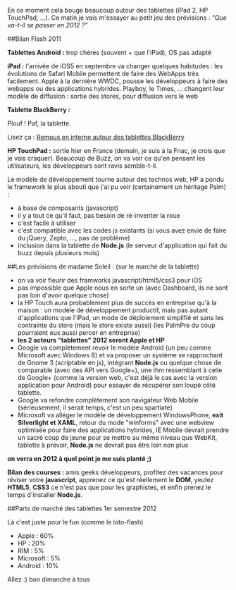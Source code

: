 
En ce moment cela bouge beaucoup autour des tablettes (iPad 2, HP TouchPad, ...). Ce matin je vais m'essayer au petit jeu des prévisions : *"Que va-t-il se passer en 2012 ?"*

##Bilan Flash 2011

**Tablettes Android :** trop chères (souvent + que l'iPad), OS pas adapté

**iPad :**
l'arrivée de iOS5 en septembre va changer quelques habitudes : les évolutions de Safari Mobile permettent de faire des WebApps très facilement. Apple à la dernière WWDC, pousse les développeurs à faire des webapps ou des applications hybrides. Playboy, le Times, ... changent leur modèle de diffusion : sortie des stores, pour diffusion vers le web

**Tablette BlackBerry :** 

Plouf ! Paf, la tablette. 

Lisez ça : [Remous en interne autour des tablettes BlackBerry](http://www.lefigaro.fr/hightech/2011/07/01/01007-20110701ARTFIG00586-remous-en-interne-autour-des-rates-des-blackberry.php)


**HP TouchPad :** sortie hier en France (demain, je suis à la Fnac, je crois que je vais craquer).
Beaucoup de Buzz, on va voir ce qu'en pensent les utilisateurs, les développeurs sont ravis semble-t-il.

Le modèle de développement tourne autour des technos web, HP a pondu le framework le plus abouti que j'ai pu voir (certainement un héritage Palm) :

- à base de composants (javascript)
- il y a tout ce qu'il faut, pas besoin de ré-inventer la roue
- c'est facile à utiliser
- c'est compatible avec les codes js existants (si vous avez envie de faire du jQuery, Zepto, ..., pas de problème)
- inclusion dans la tablette de **Node.js** (le serveur d'application qui fait du buzz depuis plusieurs mois)

##Les prévisions de madame Soleil : (sur le marché de la tablette)

- on va voir fleurir des framworks javascript/html5/css3 pour iOS
- pas impossible que Apple nous en sorte un (avec Dashboard, ils ne sont pas loin d'avoir quelque chose)
- la HP Touch aura probablement plus de succès en entreprise qu'à la maison : un modèle de développement productif, mais pas autant d'applications que l'iPad, un mode de déploiement simplifié et sans les contrainte du store (mais le store existe aussi) (les PalmPre du coup pourraient eux aussi percer en entreprise)
- **les 2 acteurs "tablettes" 2012 seront Apple et HP**
- Google va complètement revoir le modèle Android (un peu comme Microsoft avec Windows 8) et va proposer un système se rapprochant de Gnome 3 (scriptable en js), intégrant **Node.js** ou quelque chose de comparable (avec des API vers Google+), une ihm ressemblant à celle de Google+ (comme la version web, c'est déjà le cas avec la version application pour Android) pour essayer de récupérer son loupé côté tablette.
- Google va refondre complètement son navigateur Web Mobile (sérieusement, il serait temps, c'est un peu spartiate)
- Microsoft va alléger le modèle de développement WindowsPhone, **exit Silverlight et XAML**, retour du mode "winforms" avec une webview optimisée pour faire des applications hybrides, IE Mobile devrait prendre un sacré coup de jeune pour se mettre au même niveau que WebKit, tablette à prévoir, **Node.js** ne devrait pas être loin non plus

**on verra en 2012 à quel point je me suis planté ;)**

**Bilan des courses :** amis geeks développeurs, profitez des vacances pour réviser votre **javascript**, apprenez ce qu'est réellement le **DOM**, yeutez **HTML5**, **CSS3** ce n'est pas que pour les graphistes, et enfin prenez le temps d'installer **Node.js**.

##Parts de marché des tablettes 1er semestre 2012

Là c'est juste pour le fun (comme le loto-flash)

- Apple : 60%
- HP : 20%
- RIM : 5%
- Microsoft : 5%
- Android : 10%

Allez :) bon dimanche à tous

